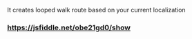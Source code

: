 It creates looped walk route based on your current localization

### https://jsfiddle.net/obe21gd0/show
